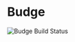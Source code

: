 # Budge
![Budge Build Status](https://github.com/Dneed-Code/Budge/workflows/Node.js%20CI/badge.svg)
